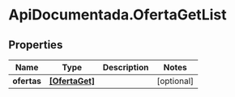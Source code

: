 # ApiDocumentada.OfertaGetList

## Properties

Name | Type | Description | Notes
------------ | ------------- | ------------- | -------------
**ofertas** | [**[OfertaGet]**](OfertaGet.md) |  | [optional] 



